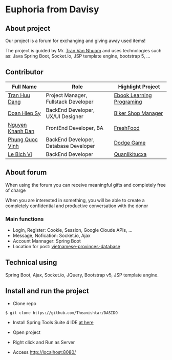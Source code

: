 # Euphoria from Davisy

## About project

Our project is a forum for exchanging and giving away used items!

The project is guided by Mr. [Tran Van Nhuom](https://thaynhuom.edu.vn/) and uses technologies such as: Java Spring Boot, Socket.io, JSP template engine, bootstrap 5, ...

## Contributor
| Full Name | Role | Highlight Project |
|-----------|------|--------------------|
|[Tran Huu Dang]() | Project Manager, Fullstack Developer | [Ebook Learning Programing](https://angurvad-5559e.web.app/)  
|[Doan Hiep Sy]() | BackEnd Developer, UX/UI Designer | [Biker Shop Manager](https://github.com/DoanSy16/biker-shop-manager)  
|[Nguyen Khanh Dan]() | FrontEnd Developer, BA | [FreshFood](https://github.com/NguyenKhanhDan/FreshFood)  
|[Phung Quoc Vinh]() | BackEnd Developer, Database Developer | [Dodge Game](https://github.com/Dinhisme/DodgeGame)  
|[Le Bich Vi]() | BackEnd Developer | [Quanlikitucxa](https://github.com/TheBank0911/Quanlikitucxa)



## About forum 
When using the forum you can receive meaningful gifts and completely free of charge

When you are interested in something, you will be able to create a completely confidential and productive conversation with the donor

### Main functions
- Login, Register: Cookie, Session, Google Cloude APIs, ...
- Message, Nofication: Socket.io, Ajax
- Account Mannager: Spring Boot
- Location for post: [vietnamese-provinces-database](https://github.com/dangtranhuu/vietnamese-provinces-database)

## Technical using

Spring Boot, Ajax, Socket.io, JQuery, Bootstrap v5, JSP template angine.



<!-- ## Table of contents (optional)

- Requirements
- Recommended modules
- Installation
- Configuration
- Troubleshooting
- FAQ
- Maintainers -->

## Install and run the project

- Clone repo
```bash
$ git clone https://github.com/Theanishtar/DASIDO
```

- Install Spring Tools Suite 4 IDE [at here](https://spring.io/tools)

- Open project 

- Right click and Run as Server

- Access [http://localhost:8080/](http://localhost:8080/)
